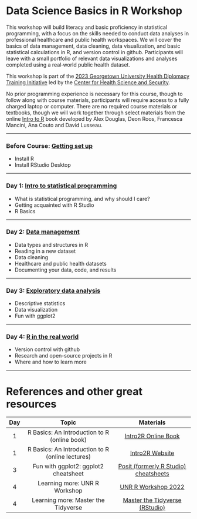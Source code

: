 # Data Science Basics in R Workshop

This workshop will build literacy and basic proficiency in statistical programming, with a focus on the skills needed to conduct data analyses in professional healthcare and public health workspaces. We will cover the basics of data management, data cleaning, data visualization, and basic statistical calculations in R, and version control in github. Participants will leave with a small portfolio of relevant data visualizations and analyses completed using a real‐world public health dataset.

This workshop is part of the [2023 Georgetown University Health Diplomacy Training Initiative](https://ghss.georgetown.edu/health-diplomacy-training-initiative/#) led by the [Center for Health Science and Security](https://ghss.georgetown.edu/). 

No prior programming experience is necessary for this course, though to follow along with course materials, participants will require access to a fully charged laptop or computer. There are no required course materials or textbooks, though we will work together through select materials from the online [Intro to R](https://intro2r.com/) book developed by Alex Douglas, Deon Roos, Francesca Mancini, Ana Couto and David Lusseau.

---

### Before Course: [Getting set up](https://github.com/seaneff/data-science-basics-2023/tree/main/before_course)
-   Install R
-   Install RStudio Desktop

---

### Day 1: [Intro to statistical programming](https://github.com/seaneff/data-science-basics-2023/tree/main/day1)
-   What is statistical programming, and why should I care?
-   Getting acquainted with R Studio
-   R Basics

---

### Day 2: [Data management](https://github.com/seaneff/data-science-basics-2023/tree/main/day2)
-   Data types and structures in R
-   Reading in a new dataset
-   Data cleaning
-   Healthcare and public health datasets
-   Documenting your data, code, and results

---

### Day 3: [Exploratory data analysis](https://github.com/seaneff/data-science-basics-2023/tree/main/day3)
-   Descriptive statistics
-   Data visualization
-   Fun with ggplot2

---

### Day 4: [R in the real world](https://github.com/seaneff/data-science-basics-2023/tree/main/day4)
-   Version control with github
-   Research and open-source projects in R
-   Where and how to learn more

-------

# References and other great resources


| Day   |          Topic                               |     Materials 
|:----: |:--------------------------------------------:|:-------------------------------------------------------------------------------------:|
|  1    | R Basics: An Introduction to R (online book) | [Intro2R Online Book](https://intro2r.com/)                                           |      
|  1    | R Basics: An Introduction to R (online lectures) | [Intro2R Website](https://alexd106.github.io/intro2R/lectures.html)               | 
|  3    | Fun with ggplot2: ggplot2 cheatsheet         | [Posit (formerly R Studio) cheatsheets](https://posit.co/resources/cheatsheets/)      |
|  4    | Learning more: UNR R Workshop                | [UNR R Workshop 2022](https://kevintshoemaker.github.io/R-Bootcamp/index.html#About)  |
|  4    | Learning more: Master the Tidyverse          | [Master the Tidyverse (RStudio)](https://github.com/rstudio/master-the-tidyverse)     |
 



